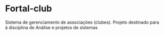 # Fortal-club
Sistema de gerenciamento de associações (clubes). Projeto destinado para à disciplina de Análise e projetos de sistemas
